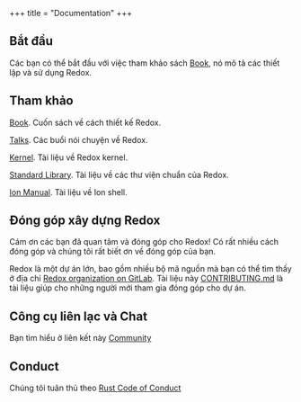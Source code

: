 +++
title = "Documentation"
+++

## Bắt đầu

Các bạn có thể bắt đầu với việc tham khảo sách [Book](https://doc.redox-os.org/book/), nó mô tả các thiết lập và sử dụng Redox.

## Tham khảo

[Book](https://doc.redox-os.org/book/). Cuốn sách về cách thiết kế Redox.

[Talks](/talks/). Các buổi nói chuyện về Redox.

[Kernel](https://doc.redox-os.org/kernel/kernel/). Tài liệu về Redox kernel.

[Standard Library](https://doc.redox-os.org/std/std/). Tài liệu về các thư viện chuẩn của Redox.

[Ion Manual](https://doc.redox-os.org/ion-manual/html). Tài liệu về Ion shell.

## Đóng góp xây dựng Redox

Cám ơn các bạn đã quan tâm và đóng góp cho Redox!
Có rất nhiều cách đóng góp và chúng tôi rất biết ơn về đóng góp của bạn.

Redox là một dự án lớn, bao gồm nhiều bộ mã nguồn mà bạn có thể tìm thấy ở địa chỉ
[Redox organization on GitLab](https://gitlab.redox-os.org/redox-os). Tài liệu này [CONTRIBUTING.md](https://gitlab.redox-os.org/redox-os/redox/blob/master/CONTRIBUTING.md) là tài liệu giúp cho những người mới tham gia đóng góp cho dự án.

## Công cụ liên lạc và Chat

Bạn tìm hiểu ở liên kết này [Community](/community/)

## Conduct

Chúng tôi tuân thủ theo [Rust Code of Conduct](https://www.rust-lang.org/policies/code-of-conduct)
